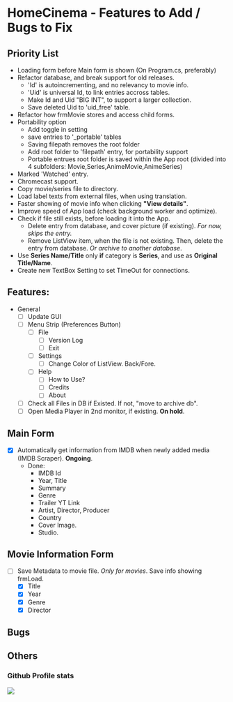 # HomeCinema - Features to Add / Bugs to Fix

## Priority List
- Loading form before Main form is shown (On Program.cs, preferably)
- Refactor database, and break support for old releases.
  - 'Id' is autoincrementing, and no relevancy to movie info.
  - 'Uid' is universal Id, to link entries accross tables.
  - Make Id and Uid "BIG INT", to support a larger collection.
  - Save deleted Uid to 'uid_free' table. 
- Refactor how frmMovie stores and access child forms.
- Portability option
  - Add toggle in setting
  - save entries to '_portable' tables
  - Saving filepath removes the root folder
  - Add root folder to 'filepath' entry, for portability support
  - Portable entrues root folder is saved within the App root (divided into 4 subfolders: Movie,Series,AnimeMovie,AnimeSeries)
- Marked 'Watched' entry.
- Chromecast support.
- Copy movie/series file to directory.
- Load label texts from external files, when using translation.
- Faster showing of movie info when clicking **"View details"**.
- Improve speed of App load (check background worker and optimize).
- Check if file still exists, before loading it into the App.
  - Delete entry from database, and cover picture (if existing). *For now, skips the entry.*
  - Remove ListView item, when the file is not existing. Then, delete the entry from database. *Or archive to another database*.
- Use **Series Name/Title** only **if** category is **Series**, and use as **Original Title/Name**.
- Create new TextBox Setting to set TimeOut for connections.

## Features:
- General
  - [ ] Update GUI
  - [ ] Menu Strip (Preferences Button)
    - [ ] File
	  - [ ] Version Log
	  - [ ] Exit
	- [ ] Settings
	  - [ ] Change Color of ListView. Back/Fore.
	- [ ] Help
	  - [ ] How to Use?
	  - [ ] Credits
	  - [ ] About
  - [ ] Check all Files in DB if Existed. If not, "move to archive db".
  - [ ] Open Media Player in 2nd monitor, if existing. **On hold**.

## Main Form
  - [x] Automatically get information from IMDB when newly added media (IMDB Scraper). **Ongoing**.
    - Done:
	  - IMDB Id
	  - Year, Title
	  - Summary
	  - Genre
	  - Trailer YT Link
	  - Artist, Director, Producer
	  - Country
	  - Cover Image.
	  - Studio.
	  
## Movie Information Form
  - [ ] Save Metadata to movie file. *Only for movies*. Save info showing frmLoad.
    - [x] Title
	- [x] Year
	- [x] Genre
	- [x] Director

## Bugs

## Others

### Github Profile stats
<img src="https://github-readme-stats.vercel.app/api?username=JerloPH&&show_icons=true">

